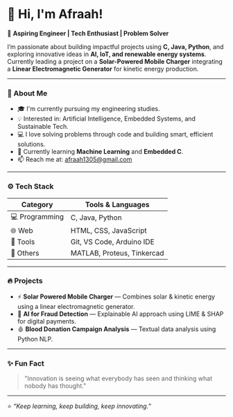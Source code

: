 # 👋 Hi, I'm Afraah!

🚀 **Aspiring Engineer | Tech Enthusiast | Problem Solver**

I’m passionate about building impactful projects using **C, Java, Python**, and exploring innovative ideas in **AI, IoT, and renewable energy systems**.  
Currently leading a project on a **Solar-Powered Mobile Charger** integrating a **Linear Electromagnetic Generator** for kinetic energy production.

---

### 🧠 About Me
- 🎓 I'm currently pursuing my engineering studies.
- 💡 Interested in: Artificial Intelligence, Embedded Systems, and Sustainable Tech.
- 💻 I love solving problems through code and building smart, efficient solutions.
- 🌱 Currently learning **Machine Learning** and **Embedded C**.
- 📫 Reach me at: afraah1305@gmail.com

---

### ⚙️ Tech Stack
| Category | Tools & Languages |
|-----------|------------------|
| 💻 Programming | C, Java, Python |
| 🌐 Web | HTML, CSS, JavaScript |
| 🔧 Tools | Git, VS Code, Arduino IDE |
| 🧩 Others | MATLAB, Proteus, Tinkercad |

---

### 🔥 Projects
- ⚡ **Solar Powered Mobile Charger** — Combines solar & kinetic energy using a linear electromagnetic generator.
- 🤖 **AI for Fraud Detection** — Explainable AI approach using LIME & SHAP for digital payments.
- 🩸 **Blood Donation Campaign Analysis** — Textual data analysis using Python NLP.


---

### ✨ Fun Fact
> "Innovation is seeing what everybody has seen and thinking what nobody has thought."



---
⭐️ _“Keep learning, keep building, keep innovating.”_
